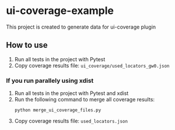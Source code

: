 # ui-coverage-example

This project is created to generate data for ui-coverage plugin

## How to use

1. Run all tests in the project with Pytest
2. Copy coverage results file: `ui_coverage/used_locators_gw0.json`

### If you run parallely using xdist

1. Run all tests in the project with Pytest and xdist
2. Run the following command to merge all coverage results:
    ```shell
    python merge_ui_coverage_files.py
    ```
3. Copy coverage results file: `used_locators.json`